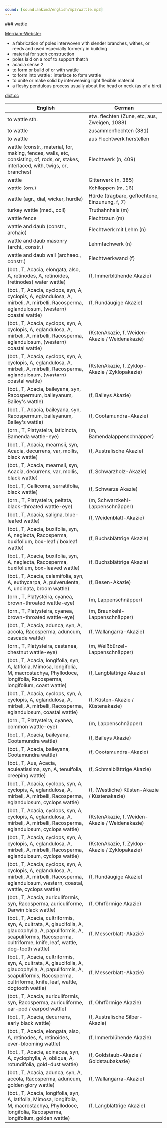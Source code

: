 ```yaml
---
sound: [sound:ankimd/english/mp3/wattle.mp3]
---
```


\### wattle

[Merriam-Webster](https://www.merriam-webster.com/dictionary/wattle)

- a fabrication of poles interwoven with slender branches, withes, or reeds and used especially formerly in building
- material for such construction
- poles laid on a roof to support thatch
- acacia sense 2
- to form or build of or with wattle
- to form into wattle : interlace to form wattle
- to unite or make solid by interweaving light flexible material
- a fleshy pendulous process usually about the head or neck (as of a bird)

[dict.cc](https://www.dict.cc/wattle)

| English        | German       |
| -------------- | ------------ |
| to wattle sth. | etw. flechten (Zune, etc, aus, Zweigen, 1088) |
| to wattle | zusammenflechten (381) |
| to wattle | aus Flechtwerk herstellen |
| wattle (constr., material, for, making, fences, walls, etc, consisting, of, rods, or, stakes, interlaced, with, twigs, or, branches) | Flechtwerk (n, 409) |
| wattle | Gitterwerk (n, 385) |
| wattle (orn.) | Kehllappen (m, 16) |
| wattle (agr., dial, wicker, hurdle) | Hürde (tragbare, geflochtene, Einzunung, f, 7) |
| turkey wattle (med., coll) | Truthahnhals (m) |
| wattle fence | Flechtzaun (m) |
| wattle and daub (constr., archaic) | Flechtwerk mit Lehm (n) |
| wattle and daub masonry (archi., constr.) | Lehmfachwerk (n) |
| wattle and daub wall (archaeo., constr.) | Flechtwerkwand (f) |
|  (bot., T, Acacia, elongata, also, A, retinodes, A, retinoides, (retinodes) water wattle) |  (f, Immerblühende Akazie) |
|  (bot., T, Acacia, cyclops, syn, A, cyclopis, A, eglandulosa, A, mirbeli, A, mirbelli, Racosperma, eglandulosum, (western) coastal wattle) |  (f, Rundäugige Akazie) |
|  (bot., T, Acacia, cyclops, syn, A, cyclopis, A, eglandulosa, A, mirbeli, A, mirbelli, Racosperma, eglandulosum, (western) coastal wattle) |  (KstenAkazie, f, Weiden-Akazie / Weidenakazie) |
|  (bot., T, Acacia, cyclops, syn, A, cyclopis, A, eglandulosa, A, mirbeli, A, mirbelli, Racosperma, eglandulosum, (western) coastal wattle) |  (KstenAkazie, f, Zyklop-Akazie / Zyklopakazie) |
|  (bot., T, Acacia, baileyana, syn, Racospermum, baileyanum, Bailey's wattle) |  (f, Baileys Akazie) |
|  (bot., T, Acacia, baileyana, syn, Racospermum, baileyanum, Bailey's wattle) |  (f, Cootamundra-Akazie) |
|  (orn., T, Platysteira, laticincta, Bamenda wattle-eye) |  (m, Bamendalappenschnäpper) |
|  (bot., T, Acacia, mearnsii, syn, Acacia, decurrens, var, mollis, black wattle) |  (f, Australische Akazie) |
|  (bot., T, Acacia, mearnsii, syn, Acacia, decurrens, var, mollis, black wattle) |  (f, Schwarzholz-Akazie) |
|  (bot., T, Callicoma, serratifolia, black wattle) |  (f, Schwarze Akazie) |
|  (orn., T, Platysteira, peltata, black-throated wattle-eye) |  (m, Schwarzkehl-Lappenschnäpper) |
|  (bot., T, Acacia, saligna, blue-leafed wattle) |  (f, Weidenblatt-Akazie) |
|  (bot., T, Acacia, buxifolia, syn, A, neglecta, Racosperma, buxifolium, box-leaf / boxleaf wattle) |  (f, Buchsblättrige Akazie) |
|  (bot., T, Acacia, buxifolia, syn, A, neglecta, Racosperma, buxifolium, box-leaved wattle) |  (f, Buchsblättrige Akazie) |
|  (bot., T, Acacia, calamifolia, syn, A, euthycarpa, A, pulverulenta, A, uncinata, broom wattle) |  (f, Besen-Akazie) |
|  (orn., T, Platysteira, cyanea, brown-throated wattle-eye) |  (m, Lappenschnäpper) |
|  (orn., T, Platysteira, cyanea, brown-throated wattle-eye) |  (m, Braunkehl-Lappenschnäpper) |
|  (bot., T, Acacia, adunca, syn, A, accola, Racosperma, aduncum, cascade wattle) |  (f, Wallangarra-Akazie) |
|  (orn., T, Platysteira, castanea, chestnut wattle-eye) |  (m, Weißbürzel-Lappenschnäpper) |
|  (bot., T, Acacia, longifolia, syn, A, latifolia, Mimosa, longifolia, M, macrostachya, Phyllodoce, longifolia, Racosperma, longifolium, coast wattle) |  (f, Langblättrige Akazie) |
|  (bot., T, Acacia, cyclops, syn, A, cyclopis, A, eglandulosa, A, mirbeli, A, mirbelli, Racosperma, eglandulosum, coastal wattle) |  (f, Küsten-Akazie / Küstenakazie) |
|  (orn., T, Platysteira, cyanea, common wattle-eye) |  (m, Lappenschnäpper) |
|  (bot., T, Acacia, baileyana, Cootamundra wattle) |  (f, Baileys Akazie) |
|  (bot., T, Acacia, baileyana, Cootamundra wattle) |  (f, Cootamundra-Akazie) |
|  (bot., T, Aus, Acacia, aculeatissima, syn, A, tenuifolia, creeping wattle) |  (f, Schmalblättrige Akazie) |
|  (bot., T, Acacia, cyclops, syn, A, cyclopis, A, eglandulosa, A, mirbeli, A, mirbelli, Racosperma, eglandulosum, cyclops wattle) |  (f, (Westliche) Küsten-Akazie / Küstenakazie) |
|  (bot., T, Acacia, cyclops, syn, A, cyclopis, A, eglandulosa, A, mirbeli, A, mirbelli, Racosperma, eglandulosum, cyclops wattle) |  (KstenAkazie, f, Weiden-Akazie / Weidenakazie) |
|  (bot., T, Acacia, cyclops, syn, A, cyclopis, A, eglandulosa, A, mirbeli, A, mirbelli, Racosperma, eglandulosum, cyclops wattle) |  (KstenAkazie, f, Zyklop-Akazie / Zyklopakazie) |
|  (bot., T, Acacia, cyclops, syn, A, cyclopis, A, eglandulosa, A, mirbeli, A, mirbelli, Racosperma, eglandulosum, western, coastal, wattle, cyclops wattle) |  (f, Rundäugige Akazie) |
|  (bot., T, Acacia, auriculiformis, syn, Racosperma, auriculiforme, Darwin black wattle) |  (f, Ohrförmige Akazie) |
|  (bot., T, Acacia, cultriformis, syn, A, cultrata, A, glaucifolia, A, glaucophylla, A, papuliformis, A, scapuliformis, Racosperma, cultriforme, knife, leaf, wattle, dog-tooth wattle) |  (f, Messerblatt-Akazie) |
|  (bot., T, Acacia, cultriformis, syn, A, cultrata, A, glaucifolia, A, glaucophylla, A, papuliformis, A, scapuliformis, Racosperma, cultriforme, knife, leaf, wattle, dogtooth wattle) |  (f, Messerblatt-Akazie) |
|  (bot., T, Acacia, auriculiformis, syn, Racosperma, auriculiforme, ear-pod / earpod wattle) |  (f, Ohrförmige Akazie) |
|  (bot., T, Acacia, decurrens, early black wattle) |  (f, Australische Silber-Akazie) |
|  (bot., T, Acacia, elongata, also, A, retinodes, A, retinoides, ever-blooming wattle) |  (f, Immerblühende Akazie) |
|  (bot., T, Acacia, acinacea, syn, A, cyclophylla, A, obliqua, A, rotundifolia, gold-dust wattle) |  (f, Goldstaub-Akazie / Goldstaubakazie) |
|  (bot., T, Acacia, adunca, syn, A, accola, Racosperma, aduncum, golden glory wattle) |  (f, Wallangarra-Akazie) |
|  (bot., T, Acacia, longifolia, syn, A, latifolia, Mimosa, longifolia, M, macrostachya, Phyllodoce, longifolia, Racosperma, longifolium, golden wattle) |  (f, Langblättrige Akazie) |
